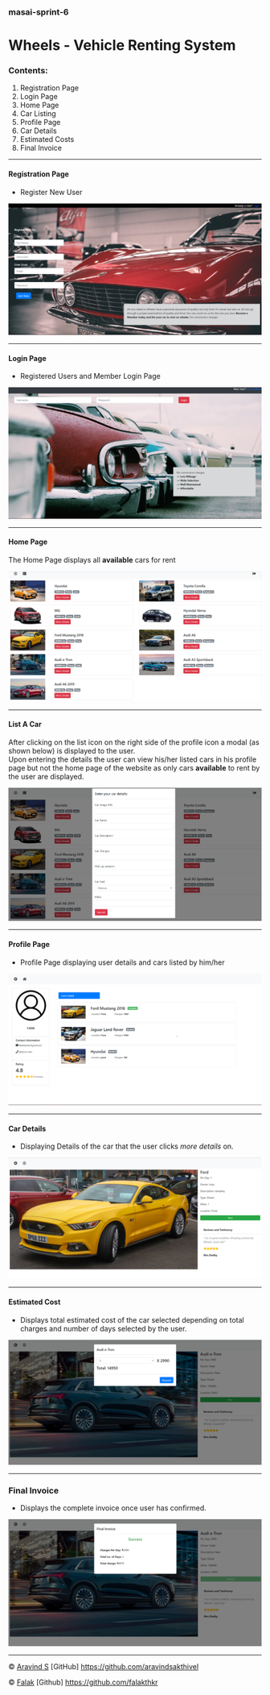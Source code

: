 ### masai-sprint-6

# Wheels - Vehicle Renting System
### Contents:
 1. Registration Page
 2. Login Page
 3. Home Page
 4. Car Listing
 5. Profile Page
 6. Car Details
 7. Estimated Costs
 8. Final Invoice
  
---

#### Registration Page
* Register New User

![Registration Page](https://github.com/aravindsakthivel/masai-sprint-6/blob/master/Resources/regPage1.png)

---
#### Login Page
* Registered Users and Member Login Page

![Login Page](https://github.com/aravindsakthivel/masai-sprint-6/blob/master/Resources/loginPage2.png)

---
#### Home Page
<p>The Home Page displays all <b>available</b> cars for rent</p>

![Home Page](https://github.com/aravindsakthivel/masai-sprint-6/blob/master/Resources/homePage3.png)

---
#### List A Car
<p>After clicking on the list icon on the right side of the profile icon a modal (as shown below) is displayed to the user.<br>
Upon entering the details the user can view his/her listed cars in his profile page but not the home page of the website as only cars <b>available</b> to rent by the user are displayed.</p>

![Car Listing](https://github.com/aravindsakthivel/masai-sprint-6/blob/master/Resources/listModal4.png)

---
#### Profile Page
* Profile Page displaying user details and cars listed by him/her

![Profile Page](https://github.com/aravindsakthivel/masai-sprint-6/blob/master/Resources/profilePage5.png)

---
#### Car Details
* Displaying Details of the car that the user clicks <em>more details</em> on.

![Car Details](https://github.com/aravindsakthivel/masai-sprint-6/blob/master/Resources/carDetails6.png)

---
#### Estimated Cost
* Displays total estimated cost of the car selected depending on total charges and number of days selected by the user.

![Estimated Cost](https://github.com/aravindsakthivel/masai-sprint-6/blob/master/Resources/estimateCost7.png)

---
### Final Invoice
* Displays the complete invoice once user has confirmed.

![Final Invoice](https://github.com/aravindsakthivel/masai-sprint-6/blob/master/Resources/InvoiceAlert8.png)

---


© [Aravind S]() [GitHub] https://github.com/aravindsakthivel

© [Falak]() [Github] https://github.com/falakthkr
